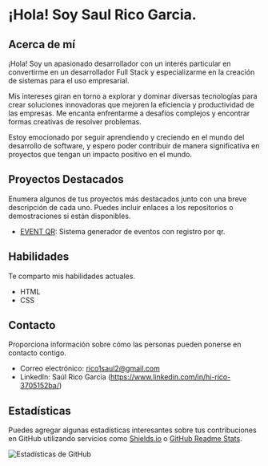 # ¡Hola! Soy Saul Rico Garcia.

## Acerca de mí

¡Hola! Soy un apasionado desarrollador con un interés particular en convertirme en un desarrollador Full Stack y especializarme en la creación de sistemas para el uso empresarial.

Mis intereses giran en torno a explorar y dominar diversas tecnologías para crear soluciones innovadoras que mejoren la eficiencia y productividad de las empresas. Me encanta enfrentarme a desafíos complejos y encontrar formas creativas de resolver problemas.

Estoy emocionado por seguir aprendiendo y creciendo en el mundo del desarrollo de software, y espero poder contribuir de manera significativa en proyectos que tengan un impacto positivo en el mundo.

## Proyectos Destacados

Enumera algunos de tus proyectos más destacados junto con una breve descripción de cada uno. Puedes incluir enlaces a los repositorios o demostraciones si están disponibles.

- [EVENT QR](enlace-al-proyecto): Sistema generador de eventos con registro por qr.

## Habilidades

Te comparto mis habilidades actuales.

- HTML
- CSS

## Contacto

Proporciona información sobre cómo las personas pueden ponerse en contacto contigo.

- Correo electrónico: rico1saul2@gmail.com
- LinkedIn: Saúl Rico García (https://www.linkedin.com/in/hi-rico-3705152ba/)

## Estadísticas

Puedes agregar algunas estadísticas interesantes sobre tus contribuciones en GitHub utilizando servicios como [Shields.io](https://shields.io/) o [GitHub Readme Stats](https://github.com/anuraghazra/github-readme-stats).

![Estadísticas de GitHub](https://github-readme-stats.vercel.app/api?username=TuUsuario&show_icons=true)

